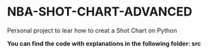# NBA-SHOT-CHART-ADVANCED

Personal project to lear how to creat a Shot Chart on Python

**You can find the code with explanations in the following folder: src**
